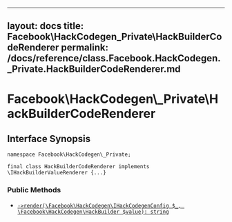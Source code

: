 
***

layout: docs
title: Facebook\\HackCodegen\_Private\\HackBuilderCodeRenderer
permalink: /docs/reference/class.Facebook.HackCodegen._Private.HackBuilderCodeRenderer.md
---







# Facebook\\HackCodegen\\_Private\\HackBuilderCodeRenderer




## Interface Synopsis




``` Hack
namespace Facebook\HackCodegen\_Private;

final class HackBuilderCodeRenderer implements \IHackBuilderValueRenderer {...}
```




### Public Methods




- [` ->render(\Facebook\HackCodegen\IHackCodegenConfig $_, \Facebook\HackCodegen\HackBuilder $value): string `](<class.Facebook.HackCodegen._Private.HackBuilderCodeRenderer.render.md>)
